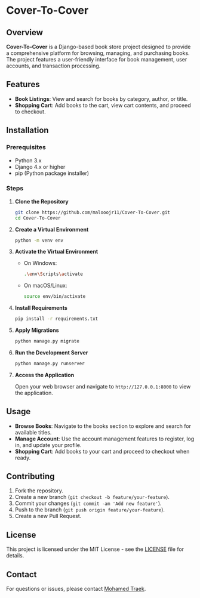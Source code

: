 # Cover-To-Cover

## Overview
**Cover-To-Cover** is a Django-based book store project designed to provide a comprehensive platform for browsing, managing, and purchasing books. The project features a user-friendly interface for book management, user accounts, and transaction processing.

## Features
- **Book Listings**: View and search for books by category, author, or title.
- **Shopping Cart**: Add books to the cart, view cart contents, and proceed to checkout.

## Installation

### Prerequisites
- Python 3.x
- Django 4.x or higher
- pip (Python package installer)

### Steps

1. **Clone the Repository**

    ```bash
    git clone https://github.com/malooojr11/Cover-To-Cover.git
    cd Cover-To-Cover
    ```

2. **Create a Virtual Environment**

    ```bash
    python -m venv env
    ```

3. **Activate the Virtual Environment**

    - On Windows:

        ```bash
        .\env\Scripts\activate
        ```

    - On macOS/Linux:

        ```bash
        source env/bin/activate
        ```

4. **Install Requirements**

    ```bash
    pip install -r requirements.txt
    ```

5. **Apply Migrations**

    ```bash
    python manage.py migrate
    ```

6. **Run the Development Server**

    ```bash
    python manage.py runserver
    ```

7. **Access the Application**

    Open your web browser and navigate to `http://127.0.0.1:8000` to view the application.

## Usage
- **Browse Books**: Navigate to the books section to explore and search for available titles.
- **Manage Account**: Use the account management features to register, log in, and update your profile.
- **Shopping Cart**: Add books to your cart and proceed to checkout when ready.

## Contributing
1. Fork the repository.
2. Create a new branch (`git checkout -b feature/your-feature`).
3. Commit your changes (`git commit -am 'Add new feature'`).
4. Push to the branch (`git push origin feature/your-feature`).
5. Create a new Pull Request.

## License
This project is licensed under the MIT License - see the [LICENSE](LICENSE) file for details.

## Contact
For questions or issues, please contact [Mohamed Traek](mailto:mohtarek620@gmail.com).


